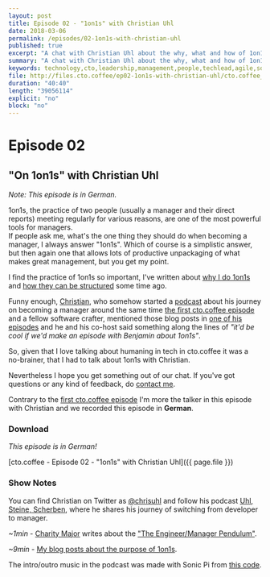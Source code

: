 ```yaml
---
layout: post
title: Episode 02 - "1on1s" with Christian Uhl
date: 2018-03-06
permalink: /episodes/02-1on1s-with-christian-uhl
published: true
excerpt: "A chat with Christian Uhl about the why, what and how of 1on1s, the practice of two people (usually a manager and their direct reports) meeting regularly for various reasons."
summary: "A chat with Christian Uhl about the why, what and how of 1on1s, the practice of two people (usually a manager and their direct reports) meeting regularly for various reasons."
keywords: technology,cto,leadership,management,people,techlead,agile,softwaredevelopment,1on1
file: http://files.cto.coffee/ep02-1on1s-with-christian-uhl/cto.coffee__ep02.mp3
duration: "40:40"
length: "39056114"
explicit: "no"
block: "no"
---
```


# Episode 02
## "On 1on1s" with Christian Uhl

_Note: This episode is in German._

1on1s, the practice of two people (usually a manager and their direct reports) meeting regularly for various
reasons, are one of the most powerful tools for managers.  
If people ask me, what's the one thing they should do when becoming a manager, I always answer "1on1s". Which of course
is a simplistic answer, but then again one that allows lots of productive unpackaging of what makes great management,
but you get my point.

I find the practice of 1on1s so important, I've written about [why I do 1on1s][1on1-purpose] and [how they can be
structured][1on1-structure] some time ago.

Funny enough, [Christian][@chrisuhl], who somehow started a [podcast][uhlsteinescherben] about his journey on becoming a
manager around the same time [the first cto.coffee episode][ep01] and a fellow software crafter, mentioned those blog
posts in [one of his episodes][uhlsteinescherben-1on1s] and he and his co-host said something along the lines of _"it'd
be cool if we'd make an episode with Benjamin about 1on1s"_.

So, given that I love talking about humaning in tech in cto.coffee it was a no-brainer, that I had to talk about 1on1s
with Christian.

Nevertheless I hope you get something out of our chat. If you've got questions or any kind of feedback, do
[contact me][contact].

Contrary to the [first cto.coffee episode][ep01] I'm more the talker in this episode with Christian and we recorded this
episode in **German**.  


### Download

_This episode is in German!_

[cto.coffee - Episode 02 - "1on1s" with Christian Uhl]({{ page.file }})


### Show Notes

You can find Christian on Twitter as [@chrisuhl][@chrisuhl] and follow his podcast [Uhl, Steine,
Scherben][uhlsteinescherben], where he shares his journey of switching from developer to manager.

_~1min_ - [Charity Major][@mipsytipsy] writes about the ["The Engineer/Manager Pendulum"][dev-manager-pendulum].

_~9min_ - [My blog posts about the purpose of 1on1s][1on1-purpose].


The intro/outro music in the podcast was made with Sonic Pi from [this code][intro-music].

[ep01]: /episodes/01-on-interviewing-with-raimo-radczewski/
[contact]: /contact/
[@chrisuhl]: https://twitter.com/chrisuhl
[uhlsteinescherben]: http://uhl-steine-scherben.org/
[uhlsteinescherben-1on1s]: http://uhl-steine-scherben.org/2/
[dev-manager-pendulum]: https://charity.wtf/2017/05/11/the-engineer-manager-pendulum/
[intro-music]: https://github.com/benjmin-r/music/blob/master/2017-12-04_cto.coffee-intro.rb
[1on1-purpose]: https://squeakyvessel.com/2015/05/21/1on1-purpose-goals/
[1on1-structure]: https://squeakyvessel.com/2015/09/09/1on1-structure/
[@mipsytipsy]: https://twitter.com/mipsytipsy
